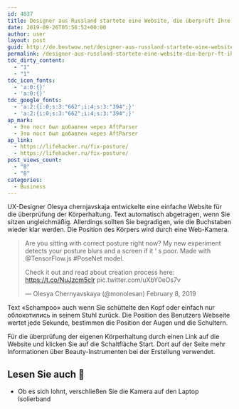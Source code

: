 ```yaml
---
id: 4837
title: Designer aus Russland startete eine Website, die überprüft Ihre Haltung per Webcam
date: 2019-09-26T05:56:52+00:00
author: user
layout: post
guid: http://de.bestwow.net/designer-aus-russland-startete-eine-website-die-berpr-ft-ihre-haltung-per-webcam/
permalink: /designer-aus-russland-startete-eine-website-die-berpr-ft-ihre-haltung-per-webcam/
tdc_dirty_content:
  - "1"
  - "1"
tdc_icon_fonts:
  - 'a:0:{}'
  - 'a:0:{}'
tdc_google_fonts:
  - 'a:2:{i:0;s:3:"662";i:4;s:3:"394";}'
  - 'a:2:{i:0;s:3:"662";i:4;s:3:"394";}'
ap_mark:
  - Это пост был добавлен через AftParser
  - Это пост был добавлен через AftParser
ap_link:
  - https://lifehacker.ru/fix-posture/
  - https://lifehacker.ru/fix-posture/
post_views_count:
  - "8"
  - "8"
categories:
  - Business
---
```

UX-Designer Olesya chernjavskaja entwickelte eine einfache Website für die überprüfung der Körperhaltung. Text automatisch abgetragen, wenn Sie sitzen ungleichmäßig. Allerdings sollten Sie begradigen, wie die Buchstaben wieder klar werden. Die Position des Körpers wird durch eine Web-Kamera.

> <p dir="ltr" lang="en">
>   Are you sitting with correct posture right now? My new experiment detects your posture blurs and a screen if it &#8216; s poor. Made with @TensorFlow.js #PoseNet model.
> </p>
> 
> Check it out and read about creation process here: https://t.co/NuJzcm5clr pic.twitter.com/uXbY0eOs7v
> 
> — Olesya Chernyavskaya (@monolesan) February 8, 2019

Text «Schampoo» auch wenn Sie schüttelte den Kopf oder einfach nur облокотились in seinem Stuhl zurück. Die Position des Benutzers Webseite wertet jede Sekunde, bestimmen die Position der Augen und die Schultern.

Für die überprüfung der eigenen Körperhaltung durch einen Link auf die Website und klicken Sie auf die Schaltfläche Start. Dort auf der Seite mehr Informationen über Beauty-Instrumenten bei der Erstellung verwendet.

<div>
  <h2 class="read-also__title">
    <span>Lesen Sie auch</span> <span>🧐 </span>
  </h2>
  
  <ul class="read-also__list">
    <li>
      Ob es sich lohnt, verschließen Sie die Kamera auf den Laptop Isolierband
    </li>
  </ul>
</div>